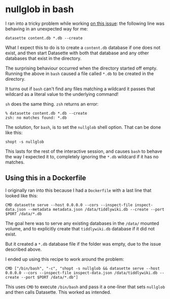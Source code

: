 # nullglob in bash

I ran into a tricky problem while working [on this issue](https://github.com/simonw/datasette-publish-fly/issues/17): the following line was behaving in an unexpected way for me:

    datasette content.db *.db --create

What I expect this to do is to create a `content.db` database if one does not exist, and then start Datasette with both that database and any other databases that exist in the directory.

The surprising behaviour occurred when the directory started off empty. Running the above in `bash` caused a file called `*.db` to be created in the directory.

It turns out if `bash` can't find any files matching a wildcard it passes that wildcard as a literal value to the underlying command!

`sh` does the same thing. `zsh` returns an error:

```
% datasette content.db *.db --create
zsh: no matches found: *.db
```
The solution, for `bash`, is to set the `nullglob` shell option. That can be done like this:

    shopt -s nullglob

This lasts for the rest of the interactive session, and causes `bash` to behave the way I expected it to, completely ignoring the `*.db` wildcard if it has no matches.

## Using this in a Dockerfile

I originally ran into this because I had a `Dockerfile` with a last line that looked like this:

`CMD datasette serve --host 0.0.0.0 --cors --inspect-file inspect-data.json --metadata metadata.json /data/tiddlywiki.db --create --port $PORT /data/*.db`

The goal here was to serve any existing databases in the `/data/` mounted volume, and to explicitly create that `tiddlywiki.db` database if it did not exist.

But it created a `*.db` database file if the folder was empty, due to the issue described above.

I ended up using this recipe to work around the problem:

`CMD ["/bin/bash", "-c", "shopt -s nullglob && datasette serve --host 0.0.0.0 --cors --inspect-file inspect-data.json /data/tiddlywiki.db --create --port $PORT /data/*.db"]`

This uses `CMD` to execute `/bin/bash` and pass it a one-liner that sets `nullglob` and then calls Datasette. This worked as intended.
